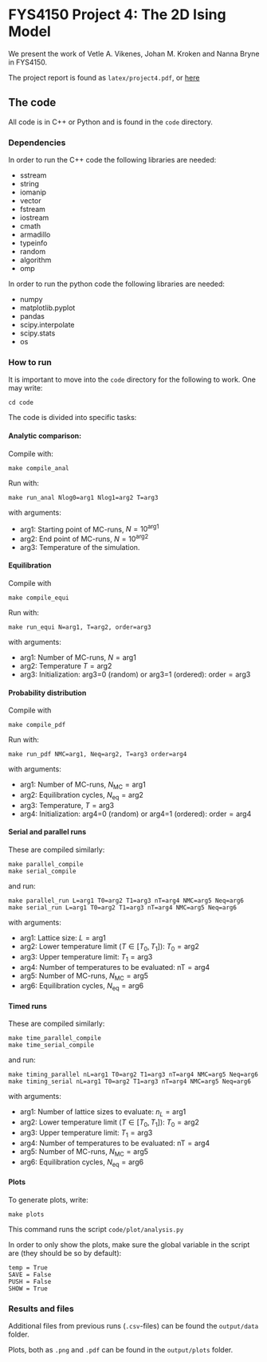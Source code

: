 # FYS4150 Project 4: The 2D Ising Model

We present the work of Vetle A. Vikenes, Johan M. Kroken and Nanna Bryne in FYS4150.

The project report is found as `latex/project4.pdf`, or [here](https://github.com/Vikenes/FYS4150/blob/main/project4/latex/project4.pdf)

## The code

All code is in C++ or Python and is found in the `code` directory.

### Dependencies
In order to run the C++ code the following libraries are needed:

* sstream
* string
* iomanip
* vector
* fstream
* iostream
* cmath
* armadillo
* typeinfo
* random
* algorithm
* omp

In order to run the python code the following libraries are needed:

* numpy
* matplotlib.pyplot
* pandas
* scipy.interpolate
* scipy.stats
* os


### How to run
It is important to move into the `code` directory for the following to work. One may write:
```
cd code
```

The code is divided into specific tasks:

#### Analytic comparison:
Compile with:
```
make compile_anal
```
Run with:
```
make run_anal Nlog0=arg1 Nlog1=arg2 T=arg3
```
with arguments: 

* arg1: Starting point of MC-runs, $N=10^\mathrm{arg1}$
* arg2: End point of MC-runs, $N=10^\mathrm{arg2}$
* arg3: Temperature of the simulation.

#### Equilibration
Compile with
```
make compile_equi
```
Run with:
```
make run_equi N=arg1, T=arg2, order=arg3
```
with arguments:

* arg1: Number of MC-runs, $N=\mathrm{arg1}$
* arg2: Temperature $T=\mathrm{arg2}$
* arg3: Initialization: arg3=0 (random) or arg3=1 (ordered): $\mathrm{order}=\mathrm{arg3}$

#### Probability distribution
Compile with
```
make compile_pdf
```
Run with:
```
make run_pdf NMC=arg1, Neq=arg2, T=arg3 order=arg4
```
with arguments:

* arg1: Number of MC-runs, $N_\mathrm{MC}=\mathrm{arg1}$
* arg2: Equilibration cycles, $N_\mathrm{eq}=\mathrm{arg2}$
* arg3: Temperature, $T=\mathrm{arg3}$
* arg4: Initialization: arg4=0 (random) or arg4=1 (ordered): $\mathrm{order}=\mathrm{arg4}$

#### Serial and parallel runs
These are compiled similarly:
```
make parallel_compile
make serial_compile
```
and run:
```
make parallel_run L=arg1 T0=arg2 T1=arg3 nT=arg4 NMC=arg5 Neq=arg6
make serial_run L=arg1 T0=arg2 T1=arg3 nT=arg4 NMC=arg5 Neq=arg6
```
with arguments:

* arg1: Lattice size: $L=\mathrm{arg1}$
* arg2: Lower temperature limit ($T\in[T_0,T_1]$): $T_0 = \mathrm{arg2}$
* arg3: Upper temperature limit: $T_1 = \mathrm{arg3}$
* arg4: Number of temperatures to be evaluated: $\mathrm{nT} = \mathrm{arg4}$
* arg5: Number of MC-runs, $N_\mathrm{MC}=\mathrm{arg5}$
* arg6: Equilibration cycles, $N_\mathrm{eq}=\mathrm{arg6}$

####  Timed runs
These are compiled similarly:
```
make time_parallel_compile
make time_serial_compile
```
and run:
```
make timing_parallel nL=arg1 T0=arg2 T1=arg3 nT=arg4 NMC=arg5 Neq=arg6
make timing_serial nL=arg1 T0=arg2 T1=arg3 nT=arg4 NMC=arg5 Neq=arg6
```
with arguments:

* arg1: Number of lattice sizes to evaluate: $n_L=\mathrm{arg1}$
* arg2: Lower temperature limit ($T\in[T_0,T_1]$): $T_0 = \mathrm{arg2}$
* arg3: Upper temperature limit: $T_1 = \mathrm{arg3}$
* arg4: Number of temperatures to be evaluated: $\mathrm{nT} = \mathrm{arg4}$
* arg5: Number of MC-runs, $N_\mathrm{MC}=\mathrm{arg5}$
* arg6: Equilibration cycles, $N_\mathrm{eq}=\mathrm{arg6}$

#### Plots

To generate plots, write:
```
make plots
```
This command runs the script `code/plot/analysis.py`

In order to only show the plots, make sure the global variable in the script are (they should be so by default):

    temp = True
    SAVE = False
    PUSH = False
    SHOW = True


### Results and files
Additional files from previous runs (`.csv`-files) can be found the `output/data` folder. 

Plots, both as `.png` and `.pdf` can be found in the `output/plots` folder.